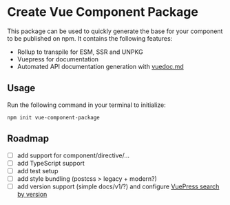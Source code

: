 # Create Vue Component Package

This package can be used to quickly generate the base for your component to be published on npm. It contains the following features:

* Rollup to transpile for ESM, SSR and UNPKG
* Vuepress for documentation
* Automated API documentation generation with [vuedoc.md](https://www.npmjs.com/package/@vuedoc/md)

## Usage

Run the following command in your terminal to initialize:

```
npm init vue-component-package
```

## Roadmap

* [ ] add support for component/directive/...
* [ ] add TypeScript support
* [ ] add test setup
* [ ] add style bundling (postcss > legacy + modern?)
* [ ] add version support (simple docs/v1/?) and configure [VuePress search by version](https://v1.vuepress.vuejs.org/plugin/official/plugin-search.html#options)
